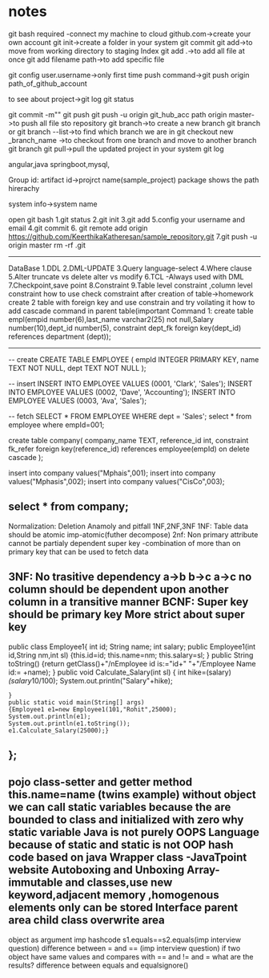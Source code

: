 # notes

git bash required -connect my machine to cloud
github.com->create your own account
git init->create a folder in your system
git commit
git add->to move from working directory to staging Index
git add .->to add all file at once
git add filename path->to add specific file

git config user.username->only first time
push command->git push origin path_of_github_account

to see about project->git log
git status

git commit -m"<Message>"
git push
git push -u origin git_hub_acc path origin master->to push all file sto repository
git branch<branch-name>->to create a new branch
git branch or git branch --list->to find which branch we are in 
git checkout new _branch_name ->to checkout from one branch and move to another branch
git branch <name-of-branch-to-merge-in>
git pull->pull the updated project in your system
git log

angular,java springboot,mysql,


Group id:
artifact id->projrct name(sample_project)
package shows the path hirerachy


system info->system name

open git bash
1.git status
2.git init
3.git add
5.config your username and email
4.git commit
6. git remote add origin https://github.com/KeerthikaKatheresan/sample_repository.git
7.git push -u origin master
rm -rf .git


----------------------------------------------------------------------------------------------------------------------------------------------------------------------------------------------------------------------------------------------
DataBase
1.DDL
2.DML-UPDATE 
3.Query language-select
4.Where clause
5.Alter 
truncate vs delete
alter vs modify
6.TCL -Always used with DML 
7.Checkpoint,save point
8.Constraint
9.Table level constraint ,column level constraint
how to use check comstraint after creation of table->homework
create 2 table with foreign key and use constrain and try voilating it
how to add cascade command in parent table(important 
Command 1:
create table empl(empid number(6),last_name varchar2(25) not null,Salary number(10),dept_id number(5),
constraint dept_fk foreign key(dept_id) references department (dept));

-------------------------------------------------------------------------------------------

-- create
CREATE TABLE EMPLOYEE (
  empId INTEGER PRIMARY KEY,
  name TEXT NOT NULL,
  dept TEXT NOT NULL
);

-- insert
INSERT INTO EMPLOYEE VALUES (0001, 'Clark', 'Sales');
INSERT INTO EMPLOYEE VALUES (0002, 'Dave', 'Accounting');
INSERT INTO EMPLOYEE VALUES (0003, 'Ava', 'Sales');

-- fetch 
SELECT * FROM EMPLOYEE WHERE dept = 'Sales';
select * from employee where empId=001;

create table company(
company_name TEXT,
reference_id int,
constraint fk_refer foreign key(reference_id)
references employee(empId) on delete cascade
);

insert into company values("Mphais",001);
insert into company values("Mphasis",002);
insert into company values("CisCo",003);

select * from company;
-----------------------------------------------------------------------------------
Normalization:
	Deletion Anamoly and pitfall
1NF,2NF,3NF
1NF:
	Table data should be atomic imp-atomic(futher decompose)
2nf:
	Non primary attribute cannot be partialy dependent
super key -combination of more than on primary key that can be used to fetch data

3NF:
	No trasitive dependency
a->b b->c a->c
	no column should be dependent upon another column in a transitive manner
BCNF:
	Super key should be primary key
	More strict about super key
-------------------------------------------------------------------------------------------

public class Employee1{
	int id;
	String name;
	int salary;
	public Employee1(int id,String nm,int sl)
	{this.id=id;
	this.name=nm;
	this.salary=sl;
	}
	public String toString()
	{return getClass()+"/nEmployee id is:="id+" "+"/Employee Name id:= +name);
	}
	public void Calculate_Salary(int sl)
	{
	 int hike=(salary)*(salary*10/100);
	 System.out.println("Salary"+hike);
	 
	}
	public static void main(String[] args)
	{Employee1 e1=new Employee1(101,"Rohit",25000);
	System.out.println(e1);
	System.out.println(e1.toString());
	e1.Calculate_Salary(25000);}
};
--------------------------------------
pojo class-setter and getter method
this.name=name (twins example)
without object we can call static variables because the are bounded to class and initialized with zero
why static variable
Java is not purely OOPS Language because of static and static is not OOP 
hash code based on java
Wrapper class -JavaTpoint website
Autoboxing and Unboxing
Array-immutable and classes,use new keyword,adjacent memory ,homogenous elements only can be stored
Interface 
parent area 
child class overwrite area
-----------------------------------------------

object as argument imp
hashcode
s1.equals==s2.equals(imp interview question)
difference between = and == (imp interview question)
if two object have same values and compares with == and != and = what are the results?
difference between equals and equalsignore()



